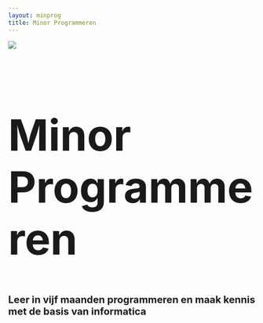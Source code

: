 ```yaml
---
layout: minprog
title: Minor Programmeren
---
```


<div class="position-relative text-center d-flex flex-column justify-content-center"
        style="min-height:calc(100vh - 112px);">
    <div class="my-5">
        <img class="img-fluid" style="max-width:30vw" src="{{ site.baseurl }}/assets/logos/programmeren.svg">
    </div>
    <div>
        <h1 class="display-4 d-inline" style="font-size:5.5rem;">Minor Programmeren</h1>
        <h1 class="mt-3" style="font-size:1.5rem;"><small>Leer in vijf maanden programmeren en maak kennis met de basis van informatica</small></h1>
    </div>
</div>


<div class="row my-5 row-cols-1 row-cols-md-2" style="">
    <div class="col">
        <img class="img-fluid" src="{{ site.baseurl }}/assets/minprog/bots.jpeg">
    </div>
    <div class="col">
        <h1>Inhoud</h1>
        <p class="display-6">
            De minor Programmeren is 30 studiepunten en volg je standaard in een halfjaar. Je leert eerst uitgebreid de basis van programmeren (en meteen hoe een computer werkt), daarna ga je je specialiseren in het ontwikkelen van webapplicaties of wetenschappelijk programmeren.
        </p>
        <p class="display-6">
            We gebruiken de tijd om je heel veel zelf te laten programmeren, maar ook om je kennis te laten maken met de manier van werken en de taal van het vakgebied, zodat je niet alleen zelf programma's kunt schrijven, maar ook op een effectieve manier kunt samenwerken met andere programmeurs. 
        </p>
        <p class="display-6">
            Om mee te doen heb je geen enkele voorkennis van programmeren nodig, alleen een 
            motivatie om vijf maanden heel hard te werken!
        </p>
    </div>
</div>


<div class="panel-bg panel-padded panel-content-50 text-light" style="background-color:#0E1F2B;">
    <div>
        <h1 class="display-4">Online lesmateriaal</h1>
        <p class="display-6">
            Voor al onze cursussen selecteren we het beste online lesmateriaal 
            om mee te leren programmeren, speciaal voor studenten zonder voorkennis.

        </p>
    </div>
    <div class="mt-5 w-md-75">
        <div class="embed-responsive embed-responsive-16by9 border border-light">
            <iframe class="embed-responsive-item"  src="https://www.youtube-nocookie.com/embed/5dFxQRcsKpw" frameborder="0" allow="accelerometer; autoplay; encrypted-media; gyroscope; picture-in-picture" allowfullscreen></iframe>
        </div>
    </div>
</div>


<div class="row my-5 row-cols-1 row-cols-md-2" style="">
    <div class="col">
        <img class="img-fluid" src="{{ site.baseurl }}/assets/minprog/college.jpeg">
    </div>
    <div class="col">
        <h1>Werkwijze</h1>
        <p class="display-6">
            Jouw dag bestaat uit heel veel programmeren en puzzelen, afgewisseld met
            groepsactiviteiten en videocolleges. Wij bieden je een fijne structuur om je helemaal
            te kunnen storten in het
            programmeren. De opdrachten zijn in het begin juist individueel, omdat we willen dat
            iedereen goed leert zelf problemen oplossen.
        </p>
        <p class="display-6">
        
            Maar dat betekent niet dat je het helemaal
            in je eentje moet doen! Je wordt ingedeeld in een team, waarmee je elke dag lief en
            leed kunt delen. Want programmeren kan, zeker in dit hoge tempo, flink frustrerend 
            zijn! Je team zal je niet alleen steunen, maar jullie denken ook met
            elkaar na over de aanpak. En je kunt elke dag terecht voor hulp bij &eacute;&eacute;n
            van de studentassistenten.
        </p>
    </div>
</div>


<div class="row my-4" style="">
    <div class="col">
        <h1>Fulltime of parttime</h1>
        <p class="display-6">
            Wil je de minor in &eacute;&eacute;n semester doen, dan is dit <strong>fulltime</strong> en zul je
            vijf dagen per week van 9 tot 5 met de minor bezig zijn. Er is dan dus geen tijd
            voor bijbaantjes en andere vakken! Een keuze die je bewust moet maken. Je studeert
            dagelijks samen met je team, waar mogelijk op locatie en anders met een videoverbinding.
        </p>
        <p class="display-6">
            Wil je de minor verspreiden over meer dan vijf maanden, dan kun je de meeste vakken <strong>parttime</strong> volgen. We gaan
            er vanuit dat je zo'n 20 uur per week aan de vakken kwijt bent. Dat is nog steeds een
            flinke last! Een deel van die tijd ga je aan de slag met je team van medestudenten en
            woon je het mentoraat bij. Wekelijkse deadlines en laten zien van je programma's
            horen er ook bij.
        </p>
    </div>
    <div class="col">
        <img class="img-fluid" src="{{ site.baseurl }}/assets/home/bots.jpeg">
    </div>
</div>


<div class="panel panel-padded text-center bg-light mb-0" style="">
    
    <h1 class="display-4">Vakken</h1>
    
    <p class="display-6 w-50 mx-auto">Dit zijn de vakken die je volgt tijdens de Minor Programmeren. Elk vak is 6 studiepunten, dus ongeveer 160 uur aan studietijd.</p>

    <div class="w-75-centered mt-5 text-left ">
        <div class="row row-cols-1 row-cols-md-2">
        {% assign courses = site.courses | sort: "order" %}
        {% for course in courses %}
        {% if course.curriculum == "Minor Programmeren" %}
        <div class="col mb-4 px-0 px-md-3">
            <div class="card mb-3 bg-light border-0 h-100" style="smax-width: 540px;">
                <div class="card-body">
                    <h5 class="card-title mb-0">{{ course.name }}</h5>
                    <p class="text-muted">Niveau: {{ course.niveau }}</p>
                    <p class="card-text mt-3">{{ course.content | markdownify }}</p>
                    {% for speed in course.info %}
                    <p class="card-text mb-1">
                        <a href="{{ speed.studiegids }}">Studiegids {{ speed.speed | capitalize }} &rarr;</a>
                    </p>
                    {% endfor %}
                </div>
            </div>
        </div>  
        {% endif %}
        {% endfor %}
        </div>
    </div>

</div>


<div class="panel-bg panel-padded panel-content-50">
    <h1 class="display-4">Toelating</h1>
    <p class="display-6">
        De minor Programmeren is toegankelijk voor studenten van universiteit en soms ook hbo uit het derde jaar of hoger (maar niet voor studenten uit het vakgebied van de ICT). Studeer je nog niet aan de UvA? Dan kun je bijvakker worden zonder extra collegegeld te betalen. Let op dat je voor inschrijving als bijvakker wel een vwo-diploma of een hbo-propedeuse moet hebben. Na je aanmelding helpen we je door alle benodigde stappen heen.
    </p>
    
    <h2>Benodigdheden</h2>
    <p class="display-6">
        Om mee te doen aan deze minor heb je een eigen laptop nodig. Dit hoeft geen
        gloednieuw exemplaar te zijn. Mac, Windows of Linux zijn allemaal prima. Een goedwerkende
        wifi-verbinding is wel heel belangrijk.
    </p>

    <h2>Jaarindeling en startdata</h2>
    <p class="display-6">
        Het eerste semester loopt van 31 augustus t/m 29 januari, en het tweede semester loopt van 1 februari t/m 25 juni. Als je een complete minor doet, dan duurt deze altijd van de eerste tot de laatste dag van het semester. Let op dat in het eerste semester geen herfstvakantie is. Een complete kalender van het academisch jaar 2020-2021 <a href="https://www.uva.nl/onderwijs/bachelor/praktische-zaken/academische-kalender/academische-kalender.html">vind je hier</a>.
    </p>
</div>


<div class=" min-vh-75 v-center text-center bg-warning">
    <div class="px-4">
        <h1 class="display-3 text-center mb-4">Aanmelden</h1>
        <p class="w-50 mx-auto mb-5" style="font-size:1.2rem;">
            Om je aanmelding te starten voor de minor Programmeren vul je eerst op deze website je gegevens in. Daarna helpen we je verder met alle stappen van je aanmelding.
            Er vindt geen selectie plaats, dus als je je aanmeldt via deze site en daarna ingeschreven bent voor de UvA en voor de minorvakken, dan ben je verzekerd van een plek (calamiteiten uitgezonderd).
        </p>
        <p class="mb-0">
            <a class="btn btn-outline-dark btn-lg" href="https://register.mprog.nl/">Aanmelden voor het tweede semester</a>
        </p>
    </div>
</div>


<div class="panel-bg panel-padded panel-content-50">
    <h1 class="display-4">Vragen</h1>
    <p class="display-6">
        Heb je nog vragen? Stuur een e-mail naar <a href="mailto:help@mprog.nl">help@mprog.nl</a>. E&eacute;n van de docenten of assistenten zal je te woord staan.
    </p>
</div>

